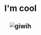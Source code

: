 <h1 align="center">I'm cool</h1>

<h2 align="center"> <img src="https://komarev.com/ghpvc/?username=giwih&label=Profile%20views&color=0e75b6&style=flat" alt="giwih" /> </h2>
